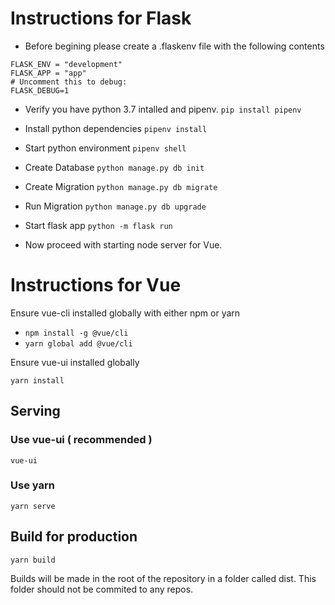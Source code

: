 # Instructions for Flask

- Before begining please create a .flaskenv file with the following contents

```
FLASK_ENV = "development"
FLASK_APP = "app"
# Uncomment this to debug:
FLASK_DEBUG=1
```

- Verify you have python 3.7 intalled and pipenv.
`pip install pipenv`

 - Install python dependencies
`pipenv install`

- Start python environment `pipenv shell`

- Create Database `python manage.py db init`

- Create Migration `python manage.py db migrate`

- Run Migration `python manage.py db upgrade`

- Start flask app `python -m flask run`

- Now proceed with starting node server for Vue.

# Instructions for Vue

Ensure vue-cli installed globally with either npm or yarn

- `npm install -g @vue/cli`
- `yarn global add @vue/cli`


Ensure vue-ui installed globally 


```
yarn install
```

## Serving

### Use vue-ui ( recommended )

```
vue-ui
```

### Use yarn
```
yarn serve
```

## Build for production
```
yarn build
```

Builds will be made in the root of the repository in a folder called dist. This folder should not be commited to any repos.

